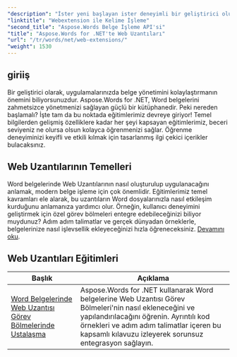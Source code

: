 ```yaml
---
"description": "İster yeni başlayan ister deneyimli bir geliştirici olun, güçlü web tabanlı eklentilerle Word belgelerinizi dinamik işlevsellik sağlayarak nasıl geliştirebileceğinizi öğrenin."
"linktitle": "Webextension ile Kelime İşleme"
"second_title": "Aspose.Words Belge İşleme API'si"
"title": "Aspose.Words for .NET'te Web Uzantıları"
"url": "/tr/words/net/web-extensions/"
"weight": 1530
---
```


## giriiş

Bir geliştirici olarak, uygulamalarınızda belge yönetimini kolaylaştırmanın önemini biliyorsunuzdur. Aspose.Words for .NET, Word belgelerini zahmetsizce yönetmenizi sağlayan güçlü bir kütüphanedir. Peki nereden başlamalı? İşte tam da bu noktada eğitimlerimiz devreye giriyor! Temel bilgilerden gelişmiş özelliklere kadar her şeyi kapsayan eğitimlerimiz, beceri seviyeniz ne olursa olsun kolayca öğrenmenizi sağlar. Öğrenme deneyiminizi keyifli ve etkili kılmak için tasarlanmış ilgi çekici içerikler bulacaksınız.

## Web Uzantılarının Temelleri

Word belgelerinde Web Uzantılarının nasıl oluşturulup uygulanacağını anlamak, modern belge işleme için çok önemlidir. Eğitimlerimiz temel kavramları ele alarak, bu uzantıların Word dosyalarınızla nasıl etkileşim kurduğunu anlamanıza yardımcı olur. Örneğin, kullanıcı deneyimini geliştirmek için özel görev bölmeleri entegre edebileceğinizi biliyor muydunuz? Adım adım talimatlar ve gerçek dünyadan örneklerle, belgelerinize nasıl işlevsellik ekleyeceğinizi hızla öğreneceksiniz. [Devamını oku](./mastering-web-extension-task-panes/).

## Web Uzantıları Eğitimleri
| Başlık | Açıklama |
| --- | --- |
| [Word Belgelerinde Web Uzantısı Görev Bölmelerinde Ustalaşma](./mastering-web-extension-task-panes/) | Aspose.Words for .NET kullanarak Word belgelerine Web Uzantısı Görev Bölmeleri'nin nasıl ekleneceğini ve yapılandırılacağını öğrenin. Ayrıntılı kod örnekleri ve adım adım talimatlar içeren bu kapsamlı kılavuzu izleyerek sorunsuz entegrasyon sağlayın.